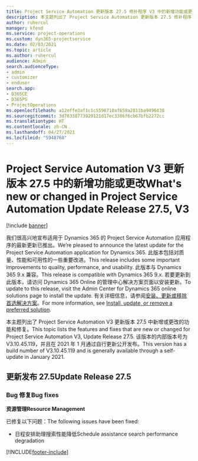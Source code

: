 ```yaml
---
title: Project Service Automation 更新版本 27.5 修补程序 V3 中的新增功能或更改
description: 本主题列出了 Project Service Automation 更新版本 27.5 修补程序 V3 中推出的功能和修复。
author: ruhercul
manager: kfend
ms.service: project-operations
ms.custom: dyn365-projectservice
ms.date: 02/03/2021
ms.topic: article
ms.author: ruhercul
audience: Admin
search.audienceType:
- admin
- customizer
- enduser
search.app:
- D365CE
- D365PS
- ProjectOperations
ms.openlocfilehash: a12effe3af1c1c5596710af658a2811ba9496438
ms.sourcegitcommit: 3d78338773929121d17ec3386f6cb67bfb2272cc
ms.translationtype: HT
ms.contentlocale: zh-CN
ms.lasthandoff: 04/27/2021
ms.locfileid: "5948768"
---
```

# <a name="whats-new-or-changed-in-project-service-automation-update-release-275-v3"></a><span data-ttu-id="21072-103">Project Service Automation V3 更新版本 27.5 中的新增功能或更改</span><span class="sxs-lookup"><span data-stu-id="21072-103">What's new or changed in Project Service Automation Update Release 27.5, V3</span></span>

[!include [banner](../includes/psa-now-project-operations.md)]

<span data-ttu-id="21072-104">我们很高兴地宣布适用于 Dynamics 365 的 Project Service Automation 应用程序的最新更新已推出。</span><span class="sxs-lookup"><span data-stu-id="21072-104">We’re pleased to announce the latest update for the Project Service Automation application for Dynamics 365.</span></span> <span data-ttu-id="21072-105">此版本包括对质量、性能和可用性的一些重要改进。</span><span class="sxs-lookup"><span data-stu-id="21072-105">This release includes some important improvements to quality, performance, and usability.</span></span> <span data-ttu-id="21072-106">此版本与 Dynamics 365 9.x 兼容。</span><span class="sxs-lookup"><span data-stu-id="21072-106">This release is compatible with Dynamics 365 9.x.</span></span> <span data-ttu-id="21072-107">若要更新到此版本，请访问 Dynamics 365 Online 的管理中心解决方案页面以安装更新。</span><span class="sxs-lookup"><span data-stu-id="21072-107">To update to this release, visit the Admin Center for Dynamics 365 online solutions page to install the update.</span></span> <span data-ttu-id="21072-108">有关详细信息，请参阅[安装、更新或移除首选解决方案](/power-platform/admin/install-remove-preferred-solution)。</span><span class="sxs-lookup"><span data-stu-id="21072-108">For more information, see [Install, update, or remove a preferred solution](/power-platform/admin/install-remove-preferred-solution).</span></span>

<span data-ttu-id="21072-109">本主题列出了 Project Service Automation V3 更新版本 27.5 中新增或更改的功能和修复。</span><span class="sxs-lookup"><span data-stu-id="21072-109">This topic lists the features and fixes that are new or changed for Project Service Automation V3, Update Release 27.5.</span></span> <span data-ttu-id="21072-110">该版本的内部版本号为 V3.10.45.119，并且在 2021 年 1 月通过自行更新公开发布。</span><span class="sxs-lookup"><span data-stu-id="21072-110">This version has a build number of V3.10.45.119 and is generally available through a self-update in January 2021.</span></span>

## <a name="update-release-275"></a><span data-ttu-id="21072-111">更新发布 27.5</span><span class="sxs-lookup"><span data-stu-id="21072-111">Update Release 27.5</span></span>

### <a name="bug-fixes"></a><span data-ttu-id="21072-112">Bug 修复</span><span class="sxs-lookup"><span data-stu-id="21072-112">Bug fixes</span></span>


<span data-ttu-id="21072-113">**资源管理**</span><span class="sxs-lookup"><span data-stu-id="21072-113">**Resource Management**</span></span>

<span data-ttu-id="21072-114">已修复以下问题：</span><span class="sxs-lookup"><span data-stu-id="21072-114">The following issues have been fixed:</span></span>

- <span data-ttu-id="21072-115">日程安排助理搜索性能降低</span><span class="sxs-lookup"><span data-stu-id="21072-115">Schedule assistance search performance degradation</span></span>


[!INCLUDE[footer-include](../includes/footer-banner.md)]